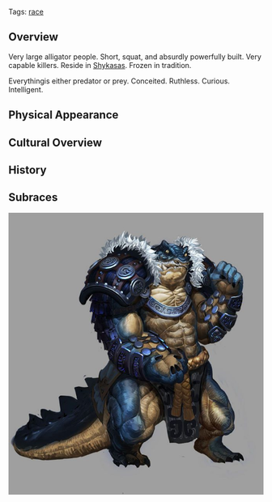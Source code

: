 Tags: [race](Races)

## Overview

Very large alligator people. Short, squat, and absurdly powerfully built. Very capable killers. Reside in [Shykasas](Shykasas). Frozen in tradition. 

Everythingis either predator or prey. Conceited. Ruthless. Curious. Intelligent.

## Physical Appearance



## Cultural Overview



## History



## Subraces

![Alekroin Nobility](/img/f5287bebaec6b1e2b7fdc7df3bde6024--creature-mitologiche-creature-design.jpg)
